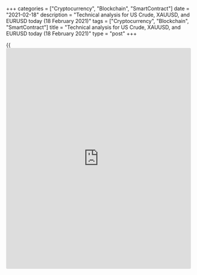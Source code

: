 +++
categories = ["Cryptocurrency", "Blockchain", "SmartContract"]
date = "2021-02-18"
description = "Technical analysis for US Crude, XAUUSD, and EURUSD today (18 February 2021)"
tags = ["Cryptocurrency", "Blockchain", "SmartContract"]
title = "Technical analysis for US Crude, XAUUSD, and EURUSD today (18 February 2021)"
type = "post"
+++

{{<iframe id="large-banner" src="https://www.bounty.group/#slide=6.0" width="100%" height="600" scrolling="no" style="border: 0px solid rgb(216, 221, 230); border-radius: 3px;">}}

2021-02-18

2021-02-18

Short-term forecast for oil, gold, and EURUSD for 18.02.2021Alex
Rodionov

I welcome my fellow traders! I have made a price forecast for US Crude,
XAUUSD, and EURUSD using a combination of margin zones methodology and
technical analysis. Based on the market analysis, I suggest entry
signals for intraday traders.

All targets have been met within the gold short-term downtrend. The last
target was Target Zone [1775 - 1765]. The price touched it at
yesterday's US trading session.

The article covers the following subjects:

## Oil price forecast for today: USCrude analysis

Oil bulls consolidated the price above Target Zone 5 [59.82 - 59.31]. If
today US trading session closes above the zone, set Target Zone 6 [64.92
- 64.41] as the next growth target. The trend border moves to the levels
[57.71 - 57.26].

Yesterday, oil worked out the priority bullish pattern, reaching Gold
Zone 4 [61.54 - 61.32]. Now traders are trying to consolidate the oil
price above this resistance. If successful, the next target will be
Target Zone 5 [64.03 - 63.58].

During the correction, look for new purchases at strong supports:
Additional Zone [61.11 - 60.99] and Intermediary Zone [59.97 - 59.75]. A
pattern must be formed to enter buy trades. The target for purchases
will be today's high.

### [USCrude][1] trading ideas for today:

  1. Buy according to the pattern in Additional Zone [61.11 - 60.99]. TakeProfit: 62.18. StopLoss: according to the pattern rules.

  2. Buy according to the pattern in Intermediary Zone [59.97 - 59.75]. TakeProfit: 62.18. StopLoss: according to the pattern rules.

* * *

## Gold price forecast for today: XAUUSD analysis

Yesterday gold bears updated February 4's low, thereby continuing a
medium-term downtrend. The second target for sales is Target Zone 2
[1759 - 1749].

All targets have been met within the gold short-term downtrend. The last
target was Target Zone [1775 - 1765]. The price touched it at
yesterday's US trading session.

However, the downtrend continues.

The further decline will depend on traders' ability to break out the
Target Zone and consolidate below. If successful, the next target will
be Gold Zone [1720 - 1715].

Consider new sales according to the patterns at resistances: Additional
Zone [1799 - 1797] and Intermediary Zone [1830 - 1824].

### [XAUUSD][2] trading ideas for today:

  1. Sell according to the pattern in Additional Zone [1799 - 1797]. TakeProfit: 1770. StopLoss: according to the pattern rules.

  2. Sell according to the pattern in Intermediary Zone [1830 - 1824]. TakeProfit: 1770. StopLoss: according to the pattern rules.

* * *

## Euro/Dollar forecast for today: EURUSD analysis

Yesterday there was a powerful fall in the EUR/USD price. Major traders
were accumulating positions near the key resistance of the medium-term
downtrend [1.2128 - 1.2112]. Also, yesterday a false breakout sell
pattern was formed. Today, look for an entry point for a medium-term
sell according to the pattern with the target at the February low.

In the chart of a shorter timeframe, the euro price broke out the key
support of the short-term uptrend [1.2089 - 1.2081]. The US trading
session closed below the support. Consequently, the trend has reversed
down.

From today the target for sales is Target Zone [1.2009 - 1.1993].
Intraday resistance has formed at the levels [1.2067 - 1.2063]. The
border of the new trend is located between the levels [1.2111 - 1.2103].

### [EURUSD][3] trading ideas for today:

Sell from the level 1.2113. TakeProfit: 1.1954. StopLoss: 1.2171.

* * *

P.S. Did you like my article? Share it in social networks: it will be
the best “thank you" :)

Ask me questions and comment below. I’ll be glad to answer your
questions and give necessary explanations.

 **Useful links:**

  * I recommend trying to trade with a reliable broker [here][4]. The system allows you to trade by yourself or copy successful traders from all across the globe.
  * Use my promo-code BLOG for getting deposit bonus 50% on LiteForex platform. Just enter this code in the appropriate field while [depositing][5] your trading account.
  * Telegram chat for traders: <t.me/liteforexengchat>. We are sharing the signals and trading experience
  * Telegram channel with high-quality analytics, Forex reviews, training articles, and other useful things for traders <t.me/liteforex>

## Price chart of XAUUSD in real time mode

The content of this article reflects the author’s opinion and does not
necessarily reflect the official position of LiteForex. The material
published on this page is provided for informational purposes only and
should not be considered as the provision of investment advice for the
purposes of Directive 2004/39/EC.

Rate this article:

{{value}}

( {{count}} {{title}} )

   1. my.liteforex.com/trading?type=oil
   2. my.liteforex.com/trading/chart?symbol=XAUUSD&returnUrl=true
   3. my.liteforex.com/trading/chart?symbol=EURUSD&returnUrl=true
   4. my.liteforex.com/?category=analysts-opinions&slug=short-term-forecast-for-oil-gold-and-eurusd-for-18022021&openPopup=%2Fregistration%2Fpopup&utm_source=blog&utm_medium=article&utm_campaign=bonus
   5. my.liteforex.com/deposit/?category=analysts-opinions&slug=short-term-forecast-for-oil-gold-and-eurusd-for-18022021&promo_code=BLOG&utm_source=blog&utm_medium=article&utm_campaign=bonus